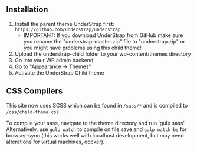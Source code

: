 
## Installation
1. Install the parent theme UnderStrap first: `https://github.com/understrap/understrap`
   - IMPORTANT: If you download UnderStrap from GitHub make sure you rename the "understrap-master.zip" file to "understrap.zip" or you might have problems using this child theme!
1. Upload the understrap-child folder to your wp-content/themes directory
1. Go into your WP admin backend 
1. Go to "Appearance -> Themes"
1. Activate the UnderStrap Child theme

## CSS Compilers
This site now uses SCSS which can be found in `/sass/*` and is compiled to `/css/child-theme.css`.

To compile your sass, navigate to the theme directory and run 'gulp sass'. Alternatively, use `gulp watch` to compile on 
file save and `gulp watch-bs` for browser-sync (this works well with localhost development, but may need alterations for 
virtual machines, docker).